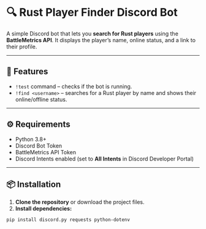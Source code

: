 # 🔍 Rust Player Finder Discord Bot

A simple Discord bot that lets you **search for Rust players** using the **BattleMetrics API**. It displays the player’s name, online status, and a link to their profile.

---

## 🚀 Features

- `!test` command – checks if the bot is running.
- `!find <username>` – searches for a Rust player by name and shows their online/offline status.

---

## ⚙️ Requirements

- Python 3.8+
- Discord Bot Token
- BattleMetrics API Token
- Discord Intents enabled (set to **All Intents** in Discord Developer Portal)

---

## 📦 Installation

1. **Clone the repository** or download the project files.
2. **Install dependencies:**

```bash
pip install discord.py requests python-dotenv
